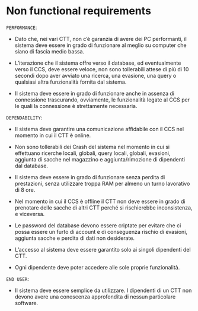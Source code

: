 # Non functional requirements

`PERFORMANCE`:
- Dato che, nei vari CTT, non c’è garanzia di avere dei PC performanti, il sistema deve essere in grado di funzionare al meglio su computer che siano di fascia medio bassa.
  
- L’iterazione che il sistema offre verso il database, ed eventualmente verso il CCS, deve essere veloce, non sono tollerabili attese di più di 10 secondi dopo aver avviato una ricerca, una evasione, una query o qualsiasi altra funzionalità fornita dal sistema.
  
- Il sistema deve essere in grado di funzionare anche in assenza di connessione trascurando, ovviamente, le funzionalità legate al CCS per le quali la connessione è strettamente necessaria.
  
`DEPENDABILITY`:	
- Il sistema deve garantire una comunicazione affidabile con il CCS nel momento in cui il CTT è online.
  
- Non sono tollerabili dei Crash del sistema nel momento in cui si effettuano ricerche locali, globali, query locali, globali, evasioni, aggiunta di sacche nel magazzino e aggiunta/rimozione di dipendenti dal database.
  
- Il sistema deve essere in grado di funzionare senza perdita di prestazioni, senza utilizzare troppa RAM per almeno un turno lavorativo di 8 ore.
  
- Nel momento in cui il CCS è offline il CTT non deve essere in grado di prenotare delle sacche di altri CTT perché si rischierebbe inconsistenza, e viceversa.
  
- Le password del database devono essere criptate per evitare che ci possa essere un furto di account e di conseguenza rischio di evasioni, aggiunta sacche e perdita di dati non desiderate.
  
- L’accesso al sistema deve essere garantito solo ai singoli dipendenti del CTT.
  
- Ogni dipendente deve poter accedere alle sole proprie funzionalità.
  
`END USER`:
- Il sistema deve essere semplice da utilizzare. I dipendenti di un CTT non devono avere una conoscenza approfondita di nessun particolare software.
